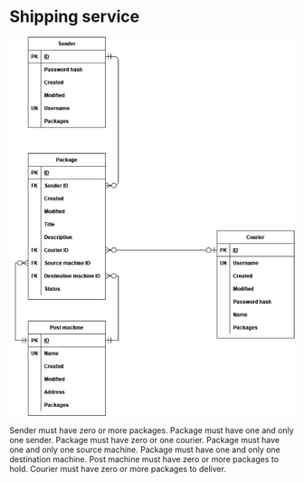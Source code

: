 # Shipping service
<img src="databaseDiagram.drawio.png">

Sender must have zero or more packages.
Package must have one and only one sender.
Package must have zero or one courier.
Package must have one and only one source machine.
Package must have one and only one destination machine.
Post machine must have zero or more packages to hold.
Courier must have zero or more packages to deliver.